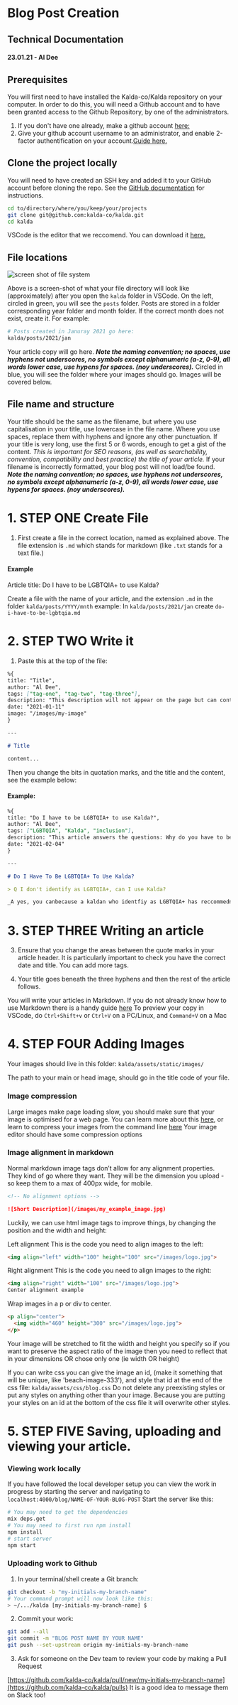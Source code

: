 # Blog Post Creation

## Technical Documentation

#### 23.01.21 - Al Dee

## Prerequisites

You will first need to have installed the Kalda-co/Kalda repository on your computer. In order to do this, you will need a Github account and to have been granted access to the Github Repository, by one of the administrators.

1. If you don't have one already, make a github account [here:](https://github.com/)
2. Give your github account username to an administrator, and enable 2-factor authentification on your account.[Guide here.](https://docs.github.com/en/github/authenticating-to-github/configuring-two-factor-authentication)

## Clone the project locally

You will need to have created an SSH key and added it to your GitHub account
before cloning the repo. See the [GitHub documentation][gh-ssh] for instructions.

[gh-ssh]: https://docs.github.com/en/free-pro-team@latest/github/authenticating-to-github/connecting-to-github-with-ssh

```sh
cd to/directory/where/you/keep/your/projects
git clone git@github.com:kalda-co/kalda.git
cd kalda
```

VSCode is the editor that we reccomend. You can download it [here.](https://code.visualstudio.com/download)

## File locations

![screen shot of file system](/images/blog-docs-image-1.jpg)

Above is a screen-shot of what your file directory will look like (approximately) after you open the `kalda` folder in VSCode. On the left, circled in green, you will see the `posts` folder. Posts are stored in a folder corresponding year folder and month folder. If the correct month does not exist, create it. For example:

```sh
# Posts created in Januray 2021 go here:
kalda/posts/2021/jan
```

Your article copy will go here.
**_Note the naming convention; no spaces, use hyphens not underscores, no symbols except alphanumeric (a-z, 0-9), all words lower case, use hypens for spaces. (noy underscores)._**
Circled in blue, you will see the folder where your images should go. Images will be covered below.

## File name and structure

Your title should be the same as the filename, but where you use capitalisation in your title, use lowercase in the file name. Where you use spaces, replace them with hyphens and ignore any other punctuation. If your title is very long, use the first 5 or 6 words, enough to get a gist of the content.
_This is important for SEO reasons, (as well as searchability, convention, compatibility and best practice) the title of your article._
If your filename is incorrectly formatted, your blog post will not load/be found.
**_Note the naming convention; no spaces, use hyphens not underscores, no symbols except alphanumeric (a-z, 0-9), all words lower case, use hypens for spaces. (noy underscores)._**

# 1. STEP ONE Create File

1. First create a file in the correct location, named as explained above. The file extension is `.md` which stands for markdown (like `.txt` stands for a text file.)

#### Example

Article title:
Do I have to be LGBTQIA+ to use Kalda?

Create a file with the name of your article, and the extension `.md` in the folder `kalda/posts/YYYY/mnth`
example:
In `kalda/posts/2021/jan` create `do-i-have-to-be-lgbtqia.md`

# 2. STEP TWO Write it

1. Paste this at the top of the file:

```md
%{
title: "Title",
author: "Al Dee",
tags: ["tag-one", "tag-two", "tag-three"],
description: "This description will not appear on the page but can contain search terms",
date: "2021-01-11"
image: "/images/my-image"
}

---

# Title

content...
```

Then you change the bits in quotation marks, and the title and the content, see the example below:

#### Example:

```md
%{
title: "Do I have to be LGBTQIA+ to use Kalda?",
author: "Al Dee",
tags: ["LGBTQIA", "Kalda", "inclusion"],
description: "This article answers the questions: Why do you have to be LGBTQIA+?; Is Kalda for everyone?; Why isn't Kalda for everyone?; Why do you need to be invited to Kalda?; What if I don't have friends who are LGBTQIA+?; What if I am not out?; What if I need Kalda but have no one to invite me?",
date: "2021-02-04"
}

---

# Do I Have To Be LGBTQIA+ To Use Kalda?

> Q I don't identify as LGBTQIA+, can I use Kalda?

_A yes, you canbecause a kaldan who identfiy as LGBTQIA+ has reccommednded you..._
```

# 3. STEP THREE Writing an article

3. Ensure that you change the areas between the quote marks in your article header. It is particularly important to check you have the correct date and title. You can add more tags.

4. Your title goes beneath the three hyphens and then the rest of the article follows.

You will write your articles in Markdown. If you do not already know how to use Markdown there is a handy guide [here](https://www.markdownguide.org/basic-syntax/)
To preview your copy in VSCode, do `Ctrl+Shift+v` or `Ctrl+V` on a PC/Linux, and `Command+V` on a Mac

# 4. STEP FOUR Adding Images

Your images should live in this folder:
`kalda/assets/static/images/`

The path to your main or head image, should go in the title code of your file.

### Image compression

Large images make page loading slow, you should make sure that your image is optimised for a web page. You can learn more about this [here](https://web.dev/fast/#optimize-your-images), or learn to compress your images from the command line [here](https://css-tricks.com/converting-and-optimizing-images-from-the-command-line/) Your image editor should have some compression options

### Image alignment in markdown

Normal markdown image tags don’t allow for any alignment properties. They kind of go where they want. They will be the dimension you upload - so keep them to a max of 400px wide, for mobile.

```md
<!-- No alignment options -->

![Short Description](/images/my_example_image.jpg)
```

Luckily, we can use html image tags to improve things, by changing the position and the width and height:

Left alignment
This is the code you need to align images to the left:

```md
<img align="left" width="100" height="100" src="/images/logo.jpg">
```

Right alignment
This is the code you need to align images to the right:

```md
<img align="right" width="100" src="/images/logo.jpg">
Center alignment example
```

Wrap images in a p or div to center.

```md
<p align="center">
  <img width="460" height="300" src="/images/logo.jpg">
</p>
```

Your image will be stretched to fit the width and height you specify so if you want to preserve the aspect ratio of the image then you need to reflect that in your dimensions OR chose only one (ie width OR height)

<!-- TODO -->

If you can write css you can give the image an id, (make it something that will be unique, like 'beach-image-333'), and style that id at the end of the css file:
`kalda/assets/css/blog.css`
Do not delete any preexisting styles or put any styles on anything other than your image. Because you are putting your styles on an id at the bottom of the css file it will overwrite other styles.

# 5. STEP FIVE Saving, uploading and viewing your article.

### Viewing work locally

If you have followed the local developer setup you can view the work in progress by starting the server and navigating to `localhost:4000/blog/NAME-OF-YOUR-BLOG-POST`
Start the server like this:

```sh
# You may need to get the dependencies
mix deps.get
# You may need to first run npm install
npm install
# start server
npm start
```

### Uploading work to Github

1. In your terminal/shell create a Git branch:

```sh
git checkout -b "my-initials-my-branch-name"
# Your command prompt will now look like this:
> ~/.../kalda [my-initials-my-branch-name] $
```

2. Commit your work:

```sh
git add --all
git commit -m "BLOG POST NAME BY YOUR NAME"
git push --set-upstream origin my-initials-my-branch-name
```

3. Ask for someone on the Dev team to review your code by making a Pull Request

[https://github.com/kalda-co/kalda/pull/new/my-initials-my-branch-name](https://github.com/kalda-co/kalda/pulls)
It is a good idea to message them on Slack too!

<!-- TODO
meta tag optimisation for socials
https://css-tricks.com/essential-meta-tags-social-media/
-->
